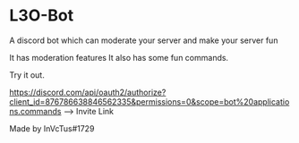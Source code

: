# L3O-Bot
A discord bot which can moderate your server and make your server fun

It has moderation features
It also has some fun commands.

Try it out.

https://discord.com/api/oauth2/authorize?client_id=876786638846562335&permissions=0&scope=bot%20applications.commands --> Invite Link

Made by InVcTus#1729
